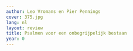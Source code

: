 ```yaml
---
author: Leo Vromans en Pier Pennings
cover: 375.jpg
lang: nl
layout: review
title: Psalmen voor een onbegrijpelijk bestaan
year: 0
---
```

